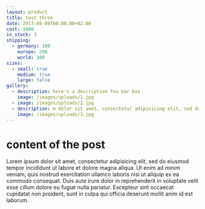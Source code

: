 ```yaml
---
layout: product
title: test three
date: 2017-08-09T00:00:00+02:00
cost: 1000
in_stock: 3
shipping:
  - germany: 100
    europe: 200
    world: 300
sizes:
  - small: true
    medium: true
    large: false
gallery:
  - description: here's a description foo bar baz
    image: /images/uploads/1.jpg
  - image: /images/uploads/2.jpg
  - description: m dolor sit amet, consectetur adipisicing elit, sed do eiusmod tempor incididunt ut labore et dolore magna
    image: /images/uploads/3.jpg
---
```


# content of the post

Lorem ipsum dolor sit amet, consectetur adipisicing elit, sed do eiusmod tempor incididunt ut labore et dolore magna aliqua. Ut enim ad minim veniam, quis nostrud exercitation ullamco laboris nisi ut aliquip ex ea commodo consequat. Duis aute irure dolor in reprehenderit in voluptate velit esse cillum dolore eu fugiat nulla pariatur. Excepteur sint occaecat cupidatat non proident, sunt in culpa qui officia deserunt mollit anim id est laborum.

